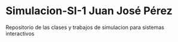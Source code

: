 # Simulacion-SI-1 Juan José Pérez
 Repositorio de las clases y trabajos de simulacion para sistemas interactivos 
